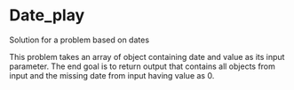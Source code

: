 # Date_play
Solution for a problem based on dates


This problem takes an array of object containing date and value as its input parameter.
The end goal is to return output that contains all objects from input and the missing date from input having value as 0.
